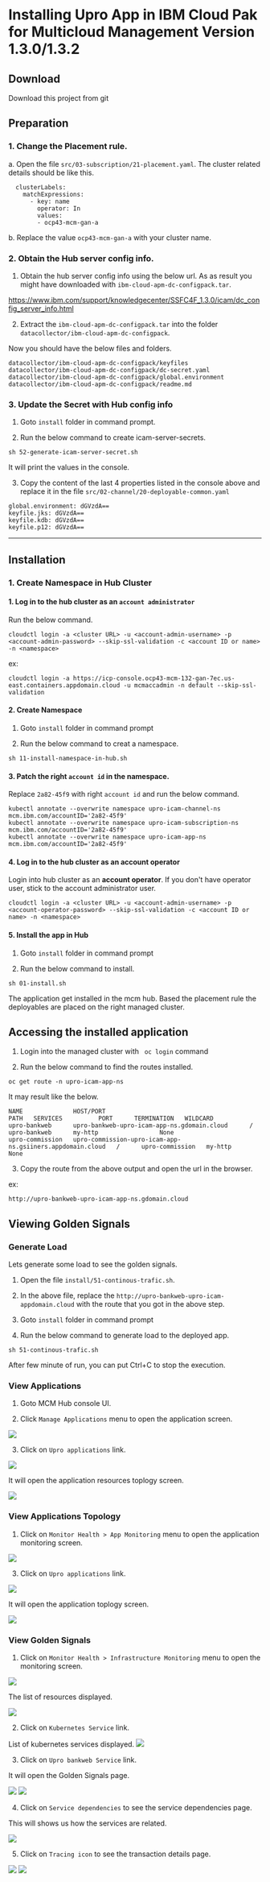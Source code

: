 # Installing Upro App in IBM Cloud Pak for Multicloud Management Version 1.3.0/1.3.2 

## Download

Download this project from git

## Preparation

### 1. Change the Placement rule.

a. Open the file `src/03-subscription/21-placement.yaml`. The cluster related details should be like this.

```
  clusterLabels:
    matchExpressions:
      - key: name
        operator: In
        values:
        - ocp43-mcm-gan-a
```

b. Replace the value `ocp43-mcm-gan-a` with your cluster name.


### 2. Obtain the Hub server config info.

1. Obtain the hub server config info using the below url. As as result you might have downloaded with `ibm-cloud-apm-dc-configpack.tar`.

https://www.ibm.com/support/knowledgecenter/SSFC4F_1.3.0/icam/dc_config_server_info.html


2. Extract the `ibm-cloud-apm-dc-configpack.tar` into the folder `datacollector/ibm-cloud-apm-dc-configpack`.

Now you should have the below files and folders.

```
datacollector/ibm-cloud-apm-dc-configpack/keyfiles
datacollector/ibm-cloud-apm-dc-configpack/dc-secret.yaml
datacollector/ibm-cloud-apm-dc-configpack/global.environment
datacollector/ibm-cloud-apm-dc-configpack/readme.md
```

### 3. Update the Secret with Hub config info

1. Goto `install` folder in command prompt.

2. Run the below command to create icam-server-secrets.

```
sh 52-generate-icam-server-secret.sh
```

It will print the values in the console.

3. Copy the content of the last 4 properties listed in the console above and replace it in the file `src/02-channel/20-deployable-common.yaml`

```
global.environment: dGVzdA==
keyfile.jks: dGVzdA==
keyfile.kdb: dGVzdA==
keyfile.p12: dGVzdA==
```

------------

## Installation

### 1. Create Namespace in Hub Cluster

#### 1. Log in to the hub cluster as an `account administrator`

Run the below command.

```
cloudctl login -a <cluster URL> -u <account-admin-username> -p <account-admin-password> --skip-ssl-validation -c <account ID or name> -n <namespace>
```

ex:
```
cloudctl login -a https://icp-console.ocp43-mcm-132-gan-7ec.us-east.containers.appdomain.cloud -u mcmaccadmin -n default --skip-ssl-validation
```

#### 2. Create Namespace

1. Goto `install` folder in command prompt

2. Run the below command to creat a namespace. 

```
sh 11-install-namespace-in-hub.sh
```

#### 3. Patch the right `account id` in the namespace.

Replace `2a82-45f9` with right `account id` and run the below command.

```
kubectl annotate --overwrite namespace upro-icam-channel-ns mcm.ibm.com/accountID='2a82-45f9'
kubectl annotate --overwrite namespace upro-icam-subscription-ns mcm.ibm.com/accountID='2a82-45f9'
kubectl annotate --overwrite namespace upro-icam-app-ns mcm.ibm.com/accountID='2a82-45f9'
```

#### 4. Log in to the hub cluster as an **account operator**

Login into hub cluster as an **account operator**. If you don't have operator user, stick to the account administrator  user.

```
cloudctl login -a <cluster URL> -u <account-admin-username> -p <account-operator-password> --skip-ssl-validation -c <account ID or name> -n <namespace>
```

#### 5. Install the app in Hub

1. Goto `install` folder in command prompt

2. Run the below command to install.

```
sh 01-install.sh
```

The application get installed in the mcm hub. Based the placement rule the deployables are placed on the right managed cluster.

## Accessing the installed application

1. Login into the managed cluster with ` oc login`  command

2. Run the below command to find the routes installed.

```
oc get route -n upro-icam-app-ns
```

It may result like the below.

```
NAME              HOST/PORT                                                                                                            PATH   SERVICES          PORT      TERMINATION   WILDCARD
upro-bankweb      upro-bankweb-upro-icam-app-ns.gdomain.cloud      /      upro-bankweb      my-http                 None
upro-commission   upro-commission-upro-icam-app-ns.gsiiners.appdomain.cloud   /      upro-commission   my-http                 None
```

3. Copy the route from the above output and open the url in the browser.

ex:
```
http://upro-bankweb-upro-icam-app-ns.gdomain.cloud 
```

## Viewing Golden Signals

### Generate Load

Lets generate some load to see the golden signals.

1. Open the file `install/51-continous-trafic.sh`.

2. In the above file, replace the `http://upro-bankweb-upro-icam-appdomain.cloud` with the route that you got in the above step.

3. Goto `install` folder in command prompt

4. Run the below command to generate load to the deployed app.

```
sh 51-continous-trafic.sh
```

After few minute of run, you can put Ctrl+C to stop the execution.

### View Applications

1. Goto MCM Hub console UI.

2. Click `Manage Applications` menu to open the application screen.

<img src="images/01-application-menu.png">

3. Click on `Upro applications` link.

<img src="images/02-application-list.png">

It will open the application resources toplogy screen.

<img src="images/03-application-topology.png">


### View Applications Topology

1. Click on `Monitor Health > App Monitoring` menu to open the application monitoring screen.

<img src="images/04-1-monitoring-menu.png">

3. Click on `Upro applications` link.

<img src="images/04-2-monitoring-apps.png">

It will open the application toplogy screen.

<img src="images/04-3-monitoring-graph.png">

### View Golden Signals

1. Click on `Monitor Health > Infrastructure Monitoring` menu to open the monitoring screen.

<img src="images/05-1-resources-menu.png">

The list of resources displayed.

<img src="images/05-2-resources-list.png">

2. Click on `Kubernetes Service` link.

List of kubernetes services displayed.
<img src="images/05-3-resources-kubernetes-services.png">

3. Click on `Upro bankweb Service` link.

It will open the Golden Signals page.

<img src="images/06-goldensignal.png">
<img src="images/07-goldensignal2.png">

4. Click on `Service dependencies` to see the service dependencies page.

This will shows us how the services are related.

<img src="images/08-service-dependencies.png">

5. Click on `Tracing icon` to see the transaction details page.

<img src="images/09-tracing.png">
<img src="images/10-tracing-details.png">
